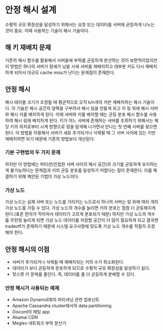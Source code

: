 # 안정 해시 설계
수평적 규모 확장성을 달성하기 위해서는 요청 또는 데이터를 서버에 균등하게 나누는 것이 중요. 이때 사용하는 기술이 해시 기술이다.
## 해 키 재배치 문제
기존의 해시 함수를 활용해서 서버들에 부하를 균등하게 분산하는 것이 보편적이었지만 이 방법은 하나의 서버가 장애가 났을 시에 서버를 재배치하고 대부분 키도 다시 재배치 하게 되어서 대규모 cache miss가 난다는 문제점이 존재한다. 

## 안정 해시
해시 테이블 크기가 조정될 때 평균적으로 오직 k/n개의 키반 재배치하는 해시 기술이다. 이 기술은 해시 공간의 양쪽을 구부려서 해시 링을 만들게 되고 이 링 위에 해시 서버와 해시 키를 배치하게 된다. 이때 서버와 키를 배치할 때는 균등 분포 해시 함수를 사용하여 해시 링에 배치하게 된다. 키가 어느 서버에 존재하는 서버를 조회하기 위해서는 해당 키의 위치로부터 시계 방향으로 링을 탐색해 나가면서 만나는 첫 번째 서버를 찾으면 된다. 이 방법을 이용해서 서버가 새로 추가되거나 삭제될 때 그 서버 사이에 있는 키만 재배치하면 되기 때문에 기존의 방법보다 개선된다.

### 기본 구현법의 두 가지 문제
하지만 이 방법에는 파티션(인접한 서버 사이의 해시 공간)의 크기를 균등하게 유지하는 게 불가능하다는 문제점과 키의 균등 분포를 달성하기 어렵다는 점이 존재한다.
이를 해결하기 위해 제안된 기법이 가상 노드이다.

### 가상 노드
가상 노드는 실제 서버 또는 노드를 가리키는 노드로서 하나의 서버는 링 위에 여러 개의 가상 노드를 가질 수 있다. 가상 노드의 개수를 늘리면 키의 분포는 점점 더 균등해지게 된다.(표준 편차가 작아져서 데이터가 고르게 분포되기 때문) 하지만 가상 노드의 개수를 무한정 늘리게 되면 가상 노드 데이터를 저장할 공간이 더 많이 필요하게 되고 결국엔 tradeoff가 존재하기 때문에 시스템 요구사항에 맞도록 가상 노드 개수를 적절히 조정해야 한다.

## 안정 해시의 이점
- 서버가 추가되거나 삭제될 때 재배치되는 키의 수가 최소화된다.
- 데이터가 보다 균등하게 분포하게 되므로 수평적 규모 확장성을 달성하기 쉽다.
- 핫스팟 키 문제를 줄인다. 즉, 데이터를 좀 더 균등하게 분배할 수 있다.

### 안정 해시가 사용되는 예제
- Amazon DynamoDB의 파티셔닝 관련 컴포넌트
- Apache Cassandra cluster에서의 data partitioning
- Discord의 채팅 app
- Akamai CDN
- Meglev 네트워크 부하 분산기